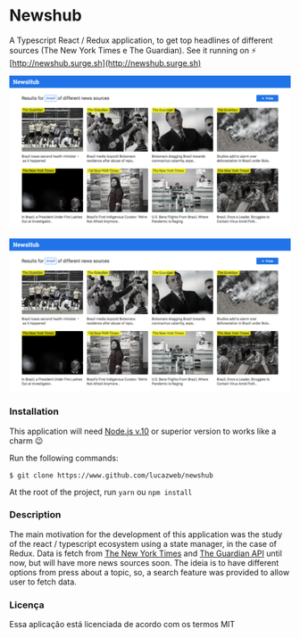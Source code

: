 # Newshub

A Typescript React / Redux application, to get top headlines of different sources (The New York Times e The Guardian). See it running on ⚡️ [http://newshub.surge.sh](http://newshub.surge.sh)

![Desktop browser screenshot - Home](./misc/newshub_lucazweb_screenshot.png)

![Desktop browser screenshot - Story Detail](./misc/newshub_lucazweb_screenshot.png)

### Installation

This application will need [Node.js v.10](https://nodejs.org/en/) or superior version to works like a charm 😉

Run the following commands:

```
$ git clone https://www.github.com/lucazweb/newshub
```

At the root of the project, run `yarn` ou `npm install`

### Description

The main motivation for the development of this application was the study of the react / typescript ecosystem using a state manager, in the case of Redux. Data is fetch from [The New York Times](https://developer.nytimes.com) and [The Guardian API](https://open-platform.theguardian.com/documentation) until now, but will have more news sources soon. The ideia is to have different options from press about a topic, so, a search feature was provided to allow user to fetch data.

### Licença

Essa aplicação está licenciada de acordo com os termos MIT
